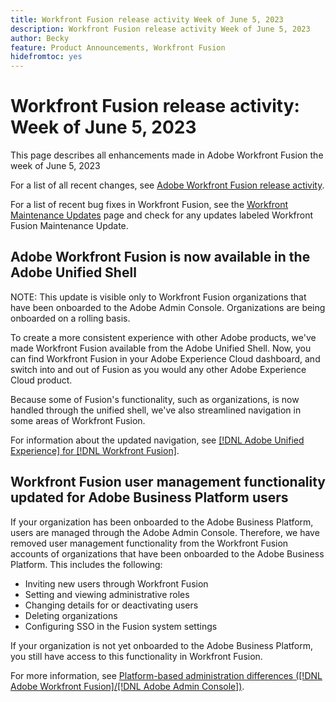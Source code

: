 ```yaml
---
title: Workfront Fusion release activity Week of June 5, 2023
description: Workfront Fusion release activity Week of June 5, 2023
author: Becky
feature: Product Announcements, Workfront Fusion
hidefromtoc: yes
---
```

# Workfront Fusion release activity: Week of  June 5, 2023

This page describes all enhancements made in Adobe Workfront Fusion the week of  June 5, 2023

For a list of all recent changes, see [Adobe Workfront Fusion release activity](../../../product-announcements/product-releases/fusion-release-activity/fusion-release-activity.md).

For a list of recent bug fixes in Workfront Fusion, see the [Workfront Maintenance Updates](https://experienceleague.adobe.com/docs/workfront-known-issues/releases/current-updates.html) page and check for any updates labeled Workfront Fusion Maintenance Update.

## Adobe Workfront Fusion is now available in the Adobe Unified Shell

NOTE: This update is visible only to Workfront Fusion organizations that have been onboarded to the Adobe Admin Console. Organizations are being onboarded on a rolling basis.

To create a more consistent experience with other Adobe products, we've made Workfront Fusion available from the Adobe Unified Shell. Now, you can find Workfront Fusion in your Adobe Experience Cloud dashboard, and switch into and out of Fusion as you would any other Adobe Experience Cloud product.

Because some of Fusion's functionality, such as organizations, is now handled through the unified shell, we've also streamlined navigation in some areas of Workfront Fusion.

For information about the updated navigation, see [[!DNL Adobe Unified Experience] for [!DNL Workfront Fusion]](/help/quicksilver/workfront-fusion/fusion-in-admin-console/fusion-unified-experience.md).

## Workfront Fusion user management functionality updated for Adobe Business Platform users

If your organization has been onboarded to the Adobe Business Platform, users are managed through the Adobe Admin Console. Therefore, we have removed user management functionality from the Workfront Fusion accounts of organizations that have been onboarded to the Adobe Business Platform. This includes the following:

* Inviting new users through Workfront Fusion
* Setting and viewing administrative roles
* Changing details for or deactivating users
* Deleting organizations
* Configuring SSO in the Fusion system settings

If your organization is not yet onboarded to the Adobe Business Platform, you still have access to this functionality in Workfront Fusion.

For more information, see [Platform-based administration differences ([!DNL Adobe Workfront Fusion]/[!DNL Adobe Admin Console])](/help/quicksilver/workfront-fusion/fusion-in-admin-console/fusion-adobe-admin-console.md).




